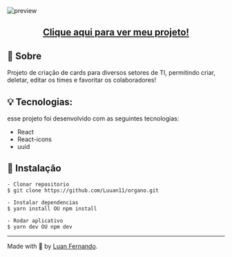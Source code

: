 ![preview](https://github.com/Luuan11/organo/assets/79935555/c950c13f-e4b6-4dac-b1b9-77adac24f2a2)

## <p align="center"> <a href="https://organo-app-mocha.vercel.app/">Clique aqui para ver meu projeto!</a> </p>

## 💬 Sobre
Projeto de criação de cards para diversos setores de TI, permitindo criar, deletar, editar os times e favoritar os colaboradores!

## 💡 Tecnologias:

esse projeto foi desenvolvido com as seguintes tecnologias:

- React
- React-icons
- uuid

## 📜 Instalação

    - Clonar repositorio 
    $ git clone https://github.com/Luuan11/organo.git 

    - Instalar dependencias
    $ yarn install OU npm install

    - Rodar aplicativo
    $ yarn dev OU npm dev

---
Made with 💜 by [Luan Fernando](https://www.linkedin.com/in/luan-fernando/).

